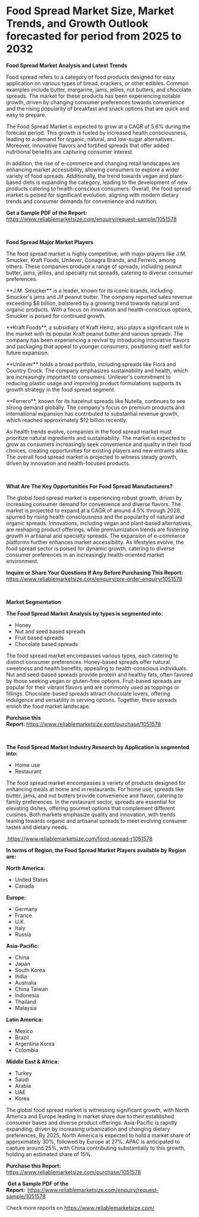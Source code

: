 <p><h1>Food Spread Market Size, Market Trends, and Growth Outlook forecasted for period from 2025 to 2032</h1></p><p><strong>Food Spread Market Analysis and Latest Trends</strong></p>
<p><p>Food spread refers to a category of food products designed for easy application on various types of bread, crackers, or other edibles. Common examples include butter, margarine, jams, jellies, nut butters, and chocolate spreads. The market for these products has been experiencing notable growth, driven by changing consumer preferences towards convenience and the rising popularity of breakfast and snack options that are quick and easy to prepare.</p><p>The Food Spread Market is expected to grow at a CAGR of 5.6% during the forecast period. This growth is fueled by increased health consciousness, leading to a demand for organic, natural, and low-sugar alternatives. Moreover, innovative flavors and fortified spreads that offer added nutritional benefits are capturing consumer interest. </p><p>In addition, the rise of e-commerce and changing retail landscapes are enhancing market accessibility, allowing consumers to explore a wider variety of food spreads. Additionally, the trend towards vegan and plant-based diets is expanding the category, leading to the development of new products catering to health-conscious consumers. Overall, the food spread market is poised for significant evolution, aligning with modern dietary trends and consumer demands for convenience and nutrition.</p></p>
<p><strong>Get a Sample PDF of the Report:&nbsp;</strong> <a href="https://www.reliablemarketsize.com/enquiry/request-sample/1051578?utm_campaign=3053&utm_medium=2&utm_source=Github&utm_content=ia&utm_term=09032025&utm_id=food-spread">https://www.reliablemarketsize.com/enquiry/request-sample/1051578</a></p>
<p>&nbsp;</p>
<p><strong>Food Spread Major Market Players</strong></p>
<p><p>The food spread market is highly competitive, with major players like J.M. Smucker, Kraft Foods, Unilever, Conagra Brands, and Ferrero, among others. These companies produce a range of spreads, including peanut butter, jams, jellies, and specialty nut spreads, catering to diverse consumer preferences.</p><p>**J.M. Smucker** is a leader, known for its iconic brands, including Smucker's jams and Jif peanut butter. The company reported sales revenue exceeding $8 billion, bolstered by a growing trend towards natural and organic products. With a focus on innovation and health-conscious options, Smucker is poised for continued growth.</p><p>**Kraft Foods**, a subsidiary of Kraft Heinz, also plays a significant role in the market with its popular Kraft peanut butter and various spreads. The company has been experiencing a revival by introducing innovative flavors and packaging that appeal to younger consumers, positioning itself well for future expansion.</p><p>**Unilever** holds a broad portfolio, including spreads like Flora and Country Crock. The company emphasizes sustainability and health, which are increasingly important to consumers. Unilever's commitment to reducing plastic usage and improving product formulations supports its growth strategy in the food spread segment.</p><p>**Ferrero**, known for its hazelnut spreads like Nutella, continues to see strong demand globally. The company's focus on premium products and international expansion has contributed to substantial revenue growth, which reached approximately $12 billion recently.</p><p>As health trends evolve, companies in the food spread market must prioritize natural ingredients and sustainability. The market is expected to grow as consumers increasingly seek convenience and quality in their food choices, creating opportunities for existing players and new entrants alike. The overall food spread market is projected to witness steady growth, driven by innovation and health-focused products.</p></p>
<p>&nbsp;</p>
<p><strong>What Are The Key Opportunities For Food Spread Manufacturers?</strong></p>
<p><p>The global food spread market is experiencing robust growth, driven by increasing consumer demand for convenience and diverse flavors. The market is projected to expand at a CAGR of around 4.5% through 2028, spurred by rising health consciousness and the popularity of natural and organic spreads. Innovations, including vegan and plant-based alternatives, are reshaping product offerings, while premiumization trends are fostering growth in artisanal and specialty spreads. The expansion of e-commerce platforms further enhances market accessibility. As lifestyles evolve, the food spread sector is poised for dynamic growth, catering to diverse consumer preferences in an increasingly health-oriented market environment.</p></p>
<p><strong>Inquire or Share Your Questions If Any Before Purchasing This Report:</strong> <a href="https://www.reliablemarketsize.com/enquiry/pre-order-enquiry/1051578?utm_campaign=3053&utm_medium=2&utm_source=Github&utm_content=ia&utm_term=09032025&utm_id=food-spread">https://www.reliablemarketsize.com/enquiry/pre-order-enquiry/1051578</a></p>
<p>&nbsp;</p>
<p><strong>Market Segmentation</strong></p>
<p><strong>The Food Spread Market Analysis by types is segmented into:</strong></p>
<p><ul><li>Honey</li><li>Nut and seed based spreads</li><li>Fruit based spreads</li><li>Chocolate based spreads</li></ul></p>
<p><p>The food spread market encompasses various types, each catering to distinct consumer preferences. Honey-based spreads offer natural sweetness and health benefits, appealing to health-conscious individuals. Nut and seed-based spreads provide protein and healthy fats, often favored by those seeking vegan or gluten-free options. Fruit-based spreads are popular for their vibrant flavors and are commonly used as toppings or fillings. Chocolate-based spreads attract chocolate lovers, offering indulgence and versatility in serving options. Together, these spreads enrich the food market landscape.</p></p>
<p><strong>Purchase this Report:&nbsp;</strong><a href="https://www.reliablemarketsize.com/purchase/1051578?utm_campaign=3053&utm_medium=2&utm_source=Github&utm_content=ia&utm_term=09032025&utm_id=food-spread">https://www.reliablemarketsize.com/purchase/1051578</a></p>
<p>&nbsp;</p>
<p><strong>The Food Spread Market Industry Research by Application is segmented into:</strong></p>
<p><ul><li>Home use</li><li>Restaurant</li></ul></p>
<p><p>The food spread market encompasses a variety of products designed for enhancing meals at home and in restaurants. For home use, spreads like butter, jams, and nut butters provide convenience and flavor, catering to family preferences. In the restaurant sector, spreads are essential for elevating dishes, offering gourmet options that complement different cuisines. Both markets emphasize quality and innovation, with trends leaning towards organic and artisanal spreads to meet evolving consumer tastes and dietary needs.</p></p>
<p><a href="https://www.reliablemarketsize.com/food-spread-r1051578?utm_campaign=3053&utm_medium=2&utm_source=Github&utm_content=ia&utm_term=09032025&utm_id=food-spread">&nbsp;https://www.reliablemarketsize.com/food-spread-r1051578</a></p>
<p><strong>In terms of Region, the Food Spread Market Players available by Region are:</strong></p>
<p>
    <p> <strong> North America: </strong>
        <ul>
            <li>United States</li>
            <li>Canada</li>
        </ul>
        </p> 
    <p> <strong> Europe: </strong>
        <ul>
            <li>Germany</li>
            <li>France</li>
            <li>U.K.</li>
            <li>Italy</li>
            <li>Russia</li>
        </ul>
        </p> 
    <p> <strong> Asia-Pacific: </strong>
        <ul>
            <li>China</li>
            <li>Japan</li>
            <li>South Korea</li>
            <li>India</li>
            <li>Australia</li>
            <li>China Taiwan</li>
            <li>Indonesia</li>
            <li>Thailand</li>
            <li>Malaysia</li>
        </ul>
        </p> 
    <p> <strong> Latin America: </strong>
        <ul>
            <li>Mexico</li>
            <li>Brazil</li>
            <li>Argentina Korea</li>
            <li>Colombia</li>
        </ul>
        </p> 
    <p> <strong> Middle East & Africa: </strong>
        <ul>
            <li>Turkey</li>
            <li>Saudi</li>
            <li>Arabia</li>
            <li>UAE</li>
            <li>Korea</li>
        </ul>
    </p>
    </p>
<p><p>The global food spread market is witnessing significant growth, with North America and Europe leading in market share due to their established consumer bases and diverse product offerings. Asia-Pacific is rapidly expanding, driven by increasing urbanization and changing dietary preferences. By 2025, North America is expected to hold a market share of approximately 30%, followed by Europe at 27%. APAC is anticipated to capture around 25%, with China contributing substantially to this growth, holding an estimated share of 15%.</p></p>
<p><strong>Purchase this Report: </strong><a href="https://www.reliablemarketsize.com/purchase/1051578?utm_campaign=3053&utm_medium=2&utm_source=Github&utm_content=ia&utm_term=09032025&utm_id=food-spread">https://www.reliablemarketsize.com/purchase/1051578</a></p>
<p>&nbsp;<strong>Get a Sample PDF of the Report:&nbsp;&nbsp;</strong><a href="https://www.reliablemarketsize.com/enquiry/request-sample/1051578?utm_campaign=3053&utm_medium=2&utm_source=Github&utm_content=ia&utm_term=09032025&utm_id=food-spread">https://www.reliablemarketsize.com/enquiry/request-sample/1051578</a></p>
<p><strong></strong></p>
<p>Check more reports on <a href="https://www.reliablemarketsize.com/?utm_campaign=3053&utm_medium=2&utm_source=Github&utm_content=ia&utm_term=09032025&utm_id=food-spread">https://www.reliablemarketsize.com/</a></p>